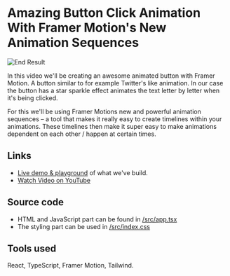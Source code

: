 # Amazing Button Click Animation With Framer Motion's New Animation Sequences

![End Result](https://user-images.githubusercontent.com/2969573/236215765-7d1ba764-fe4d-431c-8102-662a6b6d3786.gif)


In this video we'll be creating an awesome animated button with Framer Motion. A button similar to for example Twitter's like animation. In our case the button has a star sparkle effect animates the text letter by letter when it's being clicked.

For this we'll be using Framer Motions new and powerful animation sequences – a tool that makes it really easy to create timelines within your animations. These timelines then make it super easy to make animations dependent on each other / happen at certain times.

## Links

* [Live demo & playground](https://www.frontend.fyi/v/framer-motion-like-animation) of what we've build.
* [Watch Video on YouTube](https://youtu.be/BDLXUEefqNk)

## Source code

* HTML and JavaScript part can be found in [/src/app.tsx](/src/App.tsx)
* The styling part can be used in [/src/index.css](/src/index.css)

## Tools used

React, TypeScript, Framer Motion, Tailwind.